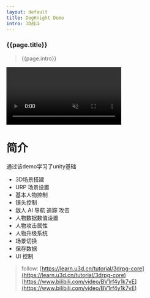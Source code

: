 ```yaml
---
layout: default
title: DogKnight Demo
intro: 3D战斗
---
```


### {{page.title}}
> {{page.intro}}

<video src="https://user-images.githubusercontent.com/17761040/203285961-a5de1ab6-942f-4240-b7b1-9620f4cd5951.mp4" data-canonical-src="https://user-images.githubusercontent.com/17761040/203285961-a5de1ab6-942f-4240-b7b1-9620f4cd5951.mp4" controls="controls" muted="muted" class="d-block rounded-bottom-2 border-top width-fit" style="max-height:640px;">  </video>


# 简介
通过该demo学习了unity基础
- 3D场景搭建
- URP 场景设置
- 基本人物控制
- 镜头控制
- 敌人 AI 导航 追踪 攻击
- 人物数据数值设置
- 人物攻击属性
- 人物升级系统
- 场景切换
- 保存数据
- UI 控制
>  follow:
  [https://learn.u3d.cn/tutorial/3drpg-core](https://learn.u3d.cn/tutorial/3drpg-core)
 [https://www.bilibili.com/video/BV1rf4y1k7vE](https://www.bilibili.com/video/BV1rf4y1k7vE)


<style>
        .top {
            height: 700px;
        }


        .gameBox {
            transform-origin: left top;
            top: 8px;
            left: 10px;
            /*widows: %;*/
            width: fit-content;
            height: fit-content;
            /*height: 60%;*/
            scale: 50%;
            border: 1px solid #73AD21;
            padding: 10px;
        }
    </style>
